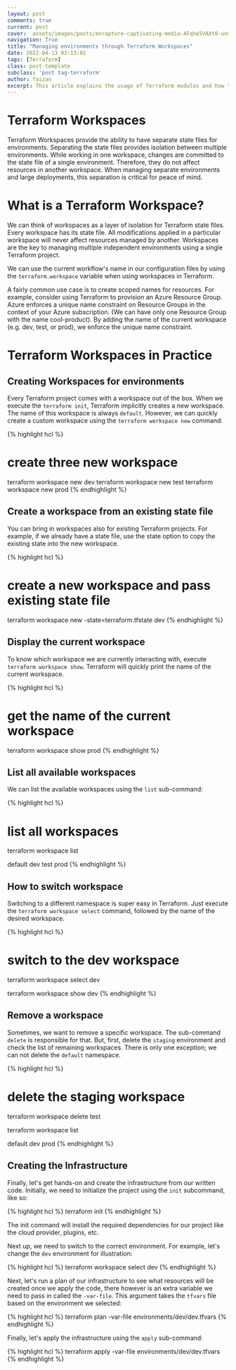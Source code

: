 ```yaml
---
layout: post
comments: true
current: post
cover:  assets/images/posts/enrapture-captivating-media-AFqhe5VAXt0-unsplash.jpg
navigation: True
title: "Managing environments through Terraform Workspaces"
date: 2022-04-13 03:13:02
tags: [Terraform]
class: post-template
subclass: 'post tag-terraform'
author: faizan
excerpt: This article explains the usage of Terraform modules and how they make it easier to substitute repetitive tasks with Modules.
---
```

# Terraform Workspaces

Terraform Workspaces provide the ability to have separate state files for environments. Separating the state files provides isolation between multiple environments. While working in one workspace, changes are committed to the state file of a single environment. Therefore, they do not affect resources in another workspace. When managing separate environments and large deployments, this separation is critical for peace of mind.

# What is a Terraform Workspace?

We can think of workspaces as a layer of isolation for Terraform state files. Every workspace has its state file. All modifications applied in a particular workspace will never affect resources managed by another. Workspaces are the key to managing multiple independent environments using a single Terraform project.

We can use the current workflow's name in our configuration files by using the `terraform.workspace` variable when using workspaces in Terraform.

A fairly common use case is to create scoped names for resources. For example, consider using Terraform to provision an Azure Resource Group. Azure enforces a unique name constraint on Resource Groups in the context of your Azure subscription. (We can have only one Resource Group with the name cool-product). By adding the name of the current workspace (e.g. dev, test, or prod), we enforce the unique name constraint.

# Terraform Workspaces in Practice

## Creating Workspaces for environments

Every Terraform project comes with a workspace out of the box. When we execute the `terraform init`, Terraform implicitly creates a new workspace. The name of this workspace is always `default`. However, we can quickly create a custom workspace using the `terraform workspace new` command:

{% highlight hcl %}
# create three new workspace
terraform workspace new dev
terraform workspace new test
terraform workspace new prod
{% endhighlight %}

## Create a workspace from an existing state file

You can bring in workspaces also for existing Terraform projects. For example, if we already have a state file, use the state option to copy the existing state into the new workspace.

{% highlight hcl %}
# create a new workspace and pass existing state file
terraform workspace new -state=terraform.tfstate dev
{% endhighlight %}

## Display the current workspace

To know which workspace we are currently interacting with, execute `terraform workspace show`. Terraform will quickly print the name of the current workspace.

{% highlight hcl %}
# get the name of the current workspace
terraform workspace show
prod
{% endhighlight %}

## List all available workspaces

We can list the available workspaces using the `list` sub-command:

{% highlight hcl %}
# list all workspaces
terraform workspace list

default
dev
test
prod
{% endhighlight %}

## How to switch workspace
Switching to a different namespace is super easy in Terraform. Just execute the `terraform workspace select` command, followed by the name of the desired workspace.

{% highlight hcl %}
# switch to the dev workspace
terraform workspace select dev

terraform workspace show
dev
{% endhighlight %}

## Remove a workspace

Sometimes, we want to remove a specific workspace. The sub-command `delete` is responsible for that. But, first, delete the `staging` environment and check the list of remaining workspaces. There is only one exception; we can not delete the `default` namespace.

{% highlight hcl %}
# delete the staging workspace
terraform workspace delete test

terraform workspace list

default
dev
prod
{% endhighlight %}

## Creating the Infrastructure

Finally, let's get hands-on and create the infrastructure from our written code. Initially, we need to initialize the project using the `init` subcommand, like so:

{% highlight hcl %}
terraform init
{% endhighlight %}

The init command will install the required dependencies for our project like the cloud provider, plugins, etc.

Next up, we need to switch to the correct environment. For example, let's change the `dev` environment for illustration:

{% highlight hcl %}
terraform workspace select dev
{% endhighlight %}

Next, let's run a plan of our infrastructure to see what resources will be created once we apply the code, there however is an extra variable we need to pass in called the `-var-file`. This argument takes the `tfvars` file based on the environment we selected:

{% highlight hcl %}
terraform plan -var-file environments/dev/dev.tfvars
{% endhighlight %}

Finally, let's apply the infrastructure using the `apply` sub-command:

{% highlight hcl %}
terraform apply -var-file environments/dev/dev.tfvars
{% endhighlight %}